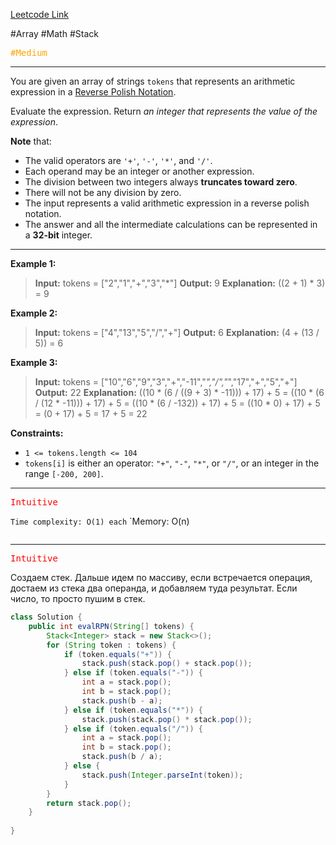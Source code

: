 [Leetcode Link](https://leetcode.com/problems/evaluate-reverse-polish-notation/description/)

#Array #Math #Stack

<kbd><span style="color:orange;">#Medium</span> </kbd>

---
You are given an array of strings `tokens` that represents an arithmetic expression in a [Reverse Polish Notation](http://en.wikipedia.org/wiki/Reverse_Polish_notation).

Evaluate the expression. Return _an integer that represents the value of the expression_.

**Note** that:

- The valid operators are `'+'`, `'-'`, `'*'`, and `'/'`.
- Each operand may be an integer or another expression.
- The division between two integers always **truncates toward zero**.
- There will not be any division by zero.
- The input represents a valid arithmetic expression in a reverse polish notation.
- The answer and all the intermediate calculations can be represented in a **32-bit** integer.

---

**Example 1:**

>**Input:** tokens = ["2","1","+","3","*"]
>**Output:** 9
>**Explanation:** ((2 + 1) * 3) = 9

**Example 2:**

>**Input:** tokens = ["4","13","5","/","+"]
>**Output:** 6
>**Explanation:** (4 + (13 / 5)) = 6

**Example 3:**

>**Input:** tokens = ["10","6","9","3","+","-11","*","/","*","17","+","5","+"]
>**Output:** 22
>**Explanation:** ((10 * (6 / ((9 + 3) * -11))) + 17) + 5
>= ((10 * (6 / (12 * -11))) + 17) + 5
>= ((10 * (6 / -132)) + 17) + 5
>= ((10 * 0) + 17) + 5
>= (0 + 17) + 5
>= 17 + 5
>= 22

**Constraints:**

- `1 <= tokens.length <= 104`
- `tokens[i]` is either an operator: `"+"`, `"-"`, `"*"`, or `"/"`, or an integer in the range `[-200, 200]`.

---
<kbd><span style="color:red;"> Intuitive</span></kbd>


`Time complexity: O(1) each`
`Memory: O(n)

```python
```

---
<kbd><span style="color:red;"> Intuitive</span></kbd>

Создаем стек. Дальше идем по массиву, если встречается операция, достаем из стека два операнда, и добавляем туда результат. Если число, то просто пушим в стек.

```java
class Solution {
    public int evalRPN(String[] tokens) {
        Stack<Integer> stack = new Stack<>();
        for (String token : tokens) {
            if (token.equals("+")) {
                stack.push(stack.pop() + stack.pop());
            } else if (token.equals("-")) {
                int a = stack.pop();
                int b = stack.pop();
                stack.push(b - a);
            } else if (token.equals("*")) {
                stack.push(stack.pop() * stack.pop());
            } else if (token.equals("/")) {
                int a = stack.pop();
                int b = stack.pop();
                stack.push(b / a);
            } else {
                stack.push(Integer.parseInt(token));
            }
        }
        return stack.pop();
    }
    
}
```